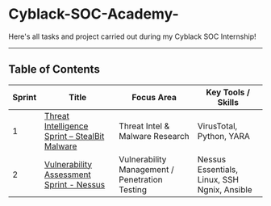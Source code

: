 # Cyblack-SOC-Academy-
Here's all tasks and project carried out during my Cyblack SOC Internship!

---

## Table of Contents

| Sprint | Title | Focus Area | Key Tools / Skills |
|--------|--------|-------------|--------------------|
| 1 | [Threat Intelligence Sprint – StealBit Malware](./Sprint-1_Threat-Intelligence) | Threat Intel & Malware Research | VirusTotal, Python, YARA |
| 2 | [Vulnerability Assessment Sprint - Nessus](./Sprint-2_Nessus-Vulnerability-Assessment) | Vulnerability Management / Penetration Testing | Nessus Essentials, Linux, SSH Ngnix, Ansible |
